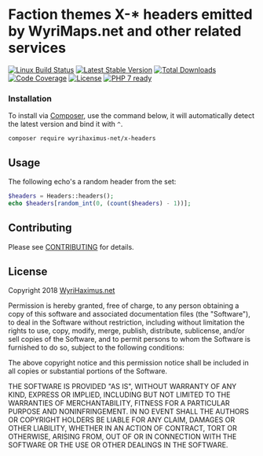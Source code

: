 # Faction themes X-* headers emitted by WyriMaps.net and other related services

[![Linux Build Status](https://travis-ci.org/WyriHaximusNet/php-x-headers.png)](https://travis-ci.org/WyriHaximusNet/php-x-headers)
[![Latest Stable Version](https://poser.pugx.org/wyrihaximus-net/x-headers/v/stable.png)](https://packagist.org/packages/wyrihaximus-net/x-headers)
[![Total Downloads](https://poser.pugx.org/wyrihaximus-net/x-headers/downloads.png)](https://packagist.org/packages/wyrihaximus-net/x-headers/stats)
[![Code Coverage](https://scrutinizer-ci.com/g/WyriHaximusNet/php-x-headers/badges/coverage.png?b=master)](https://scrutinizer-ci.com/g/WyriHaximusNet/php-x-headers/?branch=master)
[![License](https://poser.pugx.org/wyrihaximus-net/x-headers/license.png)](https://packagist.org/packages/wyrihaximus/react-psr-3-stdio)
[![PHP 7 ready](http://php7ready.timesplinter.ch/WyriHaximusNet/php-x-headers/badge.svg)](https://travis-ci.org/WyriHaximusNet/php-x-headers)

### Installation ###

To install via [Composer](http://getcomposer.org/), use the command below, it will automatically detect the latest version and bind it with `^`.

```
composer require wyrihaximus-net/x-headers 
```

## Usage ##

The following echo's a random header from the set:

```php
$headers = Headers::headers();
echo $headers[random_int(0, (count($headers) - 1))];
```


## Contributing ##

Please see [CONTRIBUTING](CONTRIBUTING.md) for details.

## License ##

Copyright 2018 [WyriHaximus.net](https://wyrihaximus.net/)

Permission is hereby granted, free of charge, to any person
obtaining a copy of this software and associated documentation
files (the "Software"), to deal in the Software without
restriction, including without limitation the rights to use,
copy, modify, merge, publish, distribute, sublicense, and/or sell
copies of the Software, and to permit persons to whom the
Software is furnished to do so, subject to the following
conditions:

The above copyright notice and this permission notice shall be
included in all copies or substantial portions of the Software.

THE SOFTWARE IS PROVIDED "AS IS", WITHOUT WARRANTY OF ANY KIND,
EXPRESS OR IMPLIED, INCLUDING BUT NOT LIMITED TO THE WARRANTIES
OF MERCHANTABILITY, FITNESS FOR A PARTICULAR PURPOSE AND
NONINFRINGEMENT. IN NO EVENT SHALL THE AUTHORS OR COPYRIGHT
HOLDERS BE LIABLE FOR ANY CLAIM, DAMAGES OR OTHER LIABILITY,
WHETHER IN AN ACTION OF CONTRACT, TORT OR OTHERWISE, ARISING
FROM, OUT OF OR IN CONNECTION WITH THE SOFTWARE OR THE USE OR
OTHER DEALINGS IN THE SOFTWARE.
